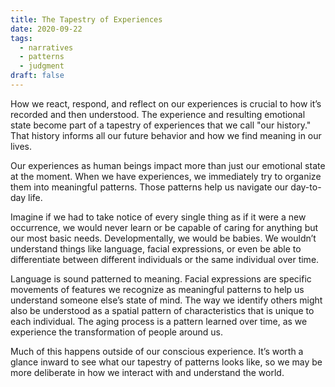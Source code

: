```yaml
---
title: The Tapestry of Experiences
date: 2020-09-22
tags:
  - narratives
  - patterns
  - judgment
draft: false
---
```

How we react, respond, and reflect on our experiences is crucial to how it’s recorded and then understood. The experience and resulting emotional state become part of a tapestry of experiences that we call "our history." That history informs all our future behavior and how we find meaning in our lives.
<!-- excerpt -->

Our experiences as human beings impact more than just our emotional state at the moment. When we have experiences, we immediately try to organize them into meaningful patterns. Those patterns help us navigate our day-to-day life.

Imagine if we had to take notice of every single thing as if it were a new occurrence, we would never learn or be capable of caring for anything but our most basic needs. Developmentally, we would be babies. We wouldn’t understand things like language, facial expressions, or even be able to differentiate between different individuals or the same individual over time. 

Language is sound patterned to meaning. Facial expressions are specific movements of features we recognize as meaningful patterns to help us understand someone else’s state of mind. The way we identify others might also be understood as a spatial pattern of characteristics that is unique to each individual. The aging process is a pattern learned over time, as we experience the transformation of people around us.

Much of this happens outside of our conscious experience. It’s worth a glance inward to see what our tapestry of patterns looks like, so we may be more deliberate in how we interact with and understand the world.